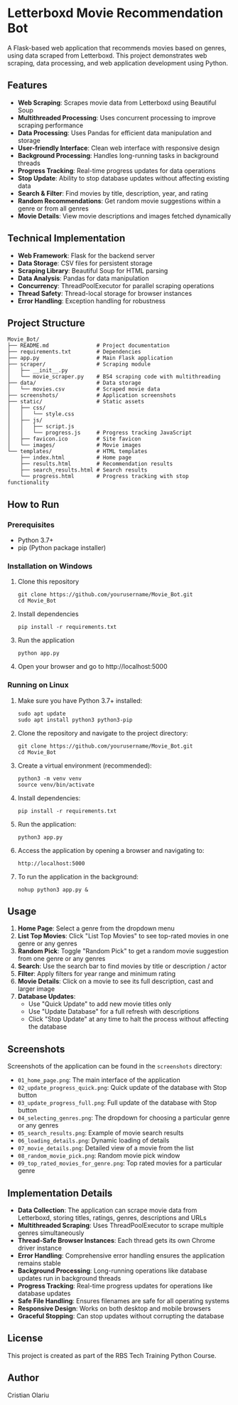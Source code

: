 # Letterboxd Movie Recommendation Bot

A Flask-based web application that recommends movies based on genres, using data scraped from Letterboxd. This project demonstrates web scraping, data processing, and web application development using Python.

## Features

- **Web Scraping**: Scrapes movie data from Letterboxd using Beautiful Soup
- **Multithreaded Processing**: Uses concurrent processing to improve scraping performance
- **Data Processing**: Uses Pandas for efficient data manipulation and storage
- **User-friendly Interface**: Clean web interface with responsive design
- **Background Processing**: Handles long-running tasks in background threads
- **Progress Tracking**: Real-time progress updates for data operations
- **Stop Update**: Ability to stop database updates without affecting existing data
- **Search & Filter**: Find movies by title, description, year, and rating
- **Random Recommendations**: Get random movie suggestions within a genre or from all genres
- **Movie Details**: View movie descriptions and images fetched dynamically

## Technical Implementation

- **Web Framework**: Flask for the backend server
- **Data Storage**: CSV files for persistent storage
- **Scraping Library**: Beautiful Soup for HTML parsing
- **Data Analysis**: Pandas for data manipulation
- **Concurrency**: ThreadPoolExecutor for parallel scraping operations
- **Thread Safety**: Thread-local storage for browser instances
- **Error Handling**: Exception handling for robustness

## Project Structure

```
Movie_Bot/
├── README.md               # Project documentation
├── requirements.txt        # Dependencies
├── app.py                  # Main Flask application
├── scraper/                # Scraping module
│   ├── __init__.py
│   └── movie_scraper.py    # BS4 scraping code with multithreading
├── data/                   # Data storage
│   └── movies.csv          # Scraped movie data
├── screenshots/            # Application screenshots
├── static/                 # Static assets
│   ├── css/
│   │   └── style.css
│   ├── js/
│   │   ├── script.js
│   │   └── progress.js     # Progress tracking JavaScript
│   ├── favicon.ico         # Site favicon
│   └── images/             # Movie images
└── templates/              # HTML templates
    ├── index.html          # Home page
    ├── results.html        # Recommendation results
    ├── search_results.html # Search results
    └── progress.html       # Progress tracking with stop functionality
```

## How to Run

### Prerequisites
- Python 3.7+
- pip (Python package installer)

### Installation on Windows

1. Clone this repository
   ```
   git clone https://github.com/yourusername/Movie_Bot.git
   cd Movie_Bot
   ```

2. Install dependencies
   ```
   pip install -r requirements.txt
   ```

3. Run the application
   ```
   python app.py
   ```

4. Open your browser and go to http://localhost:5000

### Running on Linux

1. Make sure you have Python 3.7+ installed:
   ```
   sudo apt update
   sudo apt install python3 python3-pip
   ```

2. Clone the repository and navigate to the project directory:
   ```
   git clone https://github.com/yourusername/Movie_Bot.git
   cd Movie_Bot
   ```

3. Create a virtual environment (recommended):
   ```
   python3 -m venv venv
   source venv/bin/activate
   ```

4. Install dependencies:
   ```
   pip install -r requirements.txt
   ```

5. Run the application:
   ```
   python3 app.py
   ```

6. Access the application by opening a browser and navigating to:
   ```
   http://localhost:5000
   ```

7. To run the application in the background:
   ```
   nohup python3 app.py &
   ```

## Usage

1. **Home Page**: Select a genre from the dropdown menu
2. **List Top Movies**: Click "List Top Movies" to see top-rated movies in one genre or any genres
3. **Random Pick**: Toggle "Random Pick" to get a random movie suggestion from one genre or any genres
4. **Search**: Use the search bar to find movies by title or description / actor
5. **Filter**: Apply filters for year range and minimum rating
6. **Movie Details**: Click on a movie to see its full description, cast and larger image
7. **Database Updates**: 
   - Use "Quick Update" to add new movie titles only
   - Use "Update Database" for a full refresh with descriptions
   - Click "Stop Update" at any time to halt the process without affecting the database

## Screenshots

Screenshots of the application can be found in the `screenshots` directory:

- `01_home_page.png`: The main interface of the application
- `02_update_progress_quick.png`: Quick update of the database with Stop button
- `03_update_progress_full.png`: Full update of the database with Stop button
- `04_selecting_genres.png`: The dropdown for choosing a particular genre or any genres
- `05_search_results.png`: Example of movie search results
- `06_loading_details.png`: Dynamic loading of details
- `07_movie_details.png`: Detailed view of a movie from the list
- `08_random_movie_pick.png`: Random movie pick window
- `09_top_rated_movies_for_genre.png`: Top rated movies for a particular genre

## Implementation Details

- **Data Collection**: The application can scrape movie data from Letterboxd, storing titles, ratings, genres, descriptions and URLs
- **Multithreaded Scraping**: Uses ThreadPoolExecutor to scrape multiple genres simultaneously
- **Thread-Safe Browser Instances**: Each thread gets its own Chrome driver instance
- **Error Handling**: Comprehensive error handling ensures the application remains stable
- **Background Processing**: Long-running operations like database updates run in background threads
- **Progress Tracking**: Real-time progress updates for operations like database updates
- **Safe File Handling**: Ensures filenames are safe for all operating systems
- **Responsive Design**: Works on both desktop and mobile browsers
- **Graceful Stopping**: Can stop updates without corrupting the database

## License

This project is created as part of the RBS Tech Training Python Course.

## Author

Cristian Olariu